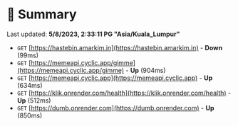 # 📖 Summary
Last updated: **5/8/2023, 2:33:11 PG "Asia/Kuala_Lumpur"**

- `GET` [https://hastebin.amarkim.in](https://hastebin.amarkim.in) - **Down** (99ms)
- `GET` [https://memeapi.cyclic.app/gimme](https://memeapi.cyclic.app/gimme) - **Up** (904ms)
- `GET` [https://memeapi.cyclic.app](https://memeapi.cyclic.app) - **Up** (634ms)
- `GET` [https://klik.onrender.com/health](https://klik.onrender.com/health) - **Up** (512ms)
- `GET` [https://dumb.onrender.com](https://dumb.onrender.com) - **Up** (850ms)
